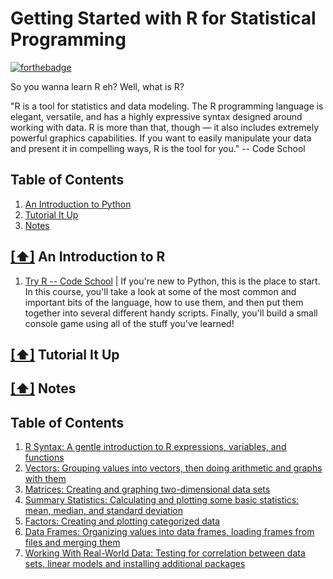 
Getting Started with R for Statistical Programming
============================
[![forthebadge](http://forthebadge.com/images/badges/powered-by-electricity.svg)](http://forthebadge.com)

So you wanna learn R eh? Well, what is R?

"R is a tool for statistics and data modeling. The R programming language is elegant, versatile, and has a highly expressive syntax designed around working with data. R is more than that, though — it also includes extremely powerful graphics capabilities. If you want to easily manipulate your data and present it in compelling ways, R is the tool for you." -- Code School

## <a name='toc'>Table of Contents</a>
  1. [An Introduction to Python](#intro)
  2. [Tutorial It Up ](#tutorial)
  3. [Notes](#notes)



## [[⬆]](#toc) <a name='intro'>An Introduction to R</a>
1. [Try R -- Code School](http://tryr.codeschool.com/) | If you're new to Python, this is the place to start. In this course, you'll take a look at some of the most common and important bits of the language, how to use them, and then put them together into several different handy scripts. Finally, you'll build a small console game using all of the stuff you've learned!

## [[⬆]](#toc) <a name='tutorial'>Tutorial It Up </a>

## [[⬆]](#toc) <a name='intro'>Notes</a>
## <a name='toc'>Table of Contents</a>
  1. [R Syntax: A gentle introduction to R expressions, variables, and functions](#intro)
  2. [Vectors: Grouping values into vectors, then doing arithmetic and graphs with them](#tutorial)
  3. [Matrices: Creating and graphing two-dimensional data sets](#notes)
  4. [Summary Statistics: Calculating and plotting some basic statistics: mean, median, and standard deviation](#notes)
  5. [Factors: Creating and plotting categorized data](#)
  6. [Data Frames: Organizing values into data frames, loading frames from files and merging them](#)
  7. [Working With Real-World Data: Testing for correlation between data sets, linear models and installing additional packages](#)
###
